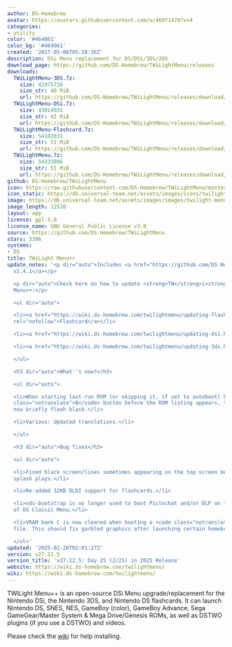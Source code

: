 ```yaml
---
author: DS-Homebrew
avatar: https://avatars.githubusercontent.com/u/46971470?v=4
categories:
- utility
color: '#464061'
color_bg: '#464061'
created: '2017-05-06T05:28:36Z'
description: DSi Menu replacement for DS/DSi/3DS/2DS
download_page: https://github.com/DS-Homebrew/TWiLightMenu/releases
downloads:
  TWiLightMenu-3DS.7z:
    size: 42975726
    size_str: 40 MiB
    url: https://github.com/DS-Homebrew/TWiLightMenu/releases/download/v27.12.5/TWiLightMenu-3DS.7z
  TWiLightMenu-DSi.7z:
    size: 43014931
    size_str: 41 MiB
    url: https://github.com/DS-Homebrew/TWiLightMenu/releases/download/v27.12.5/TWiLightMenu-DSi.7z
  TWiLightMenu-Flashcard.7z:
    size: 54102831
    size_str: 51 MiB
    url: https://github.com/DS-Homebrew/TWiLightMenu/releases/download/v27.12.5/TWiLightMenu-Flashcard.7z
  TWiLightMenu.7z:
    size: 54333806
    size_str: 51 MiB
    url: https://github.com/DS-Homebrew/TWiLightMenu/releases/download/v27.12.5/TWiLightMenu.7z
github: DS-Homebrew/TWiLightMenu
icon: https://raw.githubusercontent.com/DS-Homebrew/TWiLightMenu/master/booter/Twilight%2B%2B-animated%20icon-fix.gif
icon_static: https://db.universal-team.net/assets/images/icons/twilight-menu.png
image: https://db.universal-team.net/assets/images/images/twilight-menu.png
image_length: 12520
layout: app
license: gpl-3.0
license_name: GNU General Public License v3.0
source: https://github.com/DS-Homebrew/TWiLightMenu
stars: 3396
systems:
- DS
title: TWiLight Menu++
update_notes: '<p dir="auto">Includes <a href="https://github.com/DS-Homebrew/nds-bootstrap/releases/tag/v2.4.1">nds-bootstrap
  v2.4.1</a></p>

  <p dir="auto">Check here on how to update <strong>TW</strong>i<strong>L</strong>ight
  Menu++:</p>

  <ul dir="auto">

  <li><a href="https://wiki.ds-homebrew.com/twilightmenu/updating-flashcard.html"
  rel="nofollow">Flashcard</a></li>

  <li><a href="https://wiki.ds-homebrew.com/twilightmenu/updating-dsi.html" rel="nofollow">DSi</a></li>

  <li><a href="https://wiki.ds-homebrew.com/twilightmenu/updating-3ds.html" rel="nofollow">3DS</a></li>

  </ul>

  <h3 dir="auto">What''s new?</h3>

  <ul dir="auto">

  <li>When starting last-run ROM (or skipping it, if set to autoboot) by holding <code
  class="notranslate">B</code> button before the ROM listing appears, the screen will
  now briefly flash black.</li>

  <li>Various: Updated translations.</li>

  </ul>

  <h3 dir="auto">Bug fixes</h3>

  <ul dir="auto">

  <li>Fixed black screen/lines sometimes appearing on the top screen before the DS(i)
  splash plays.</li>

  <li>Re-added 32KB DLDI support for flashcards.</li>

  <li>nds-bootstrap is no longer used to boot Pictochat and/or DLP on flashcards outside
  of DS Classic Menu.</li>

  <li>VRAM bank C is now cleared when booting a <code class="notranslate">.nds</code>
  file. This should fix garbled graphics after launching certain homebrew titles.</li>

  </ul>'
updated: '2025-02-26T02:01:27Z'
version: v27.12.5
version_title: 'v27.12.5: Day 25 (2/25) in 2025 Release'
website: https://wiki.ds-homebrew.com/twilightmenu/
wiki: https://wiki.ds-homebrew.com/twilightmenu/
---
```

TWiLight Menu++ is an open-source DSi Menu upgrade/replacement for the Nintendo DSi, the Nintendo 3DS, and Nintendo DS flashcards. It can launch Nintendo DS, SNES, NES, GameBoy (color), GameBoy Advance, Sega GameGear/Master System & Mega Drive/Genesis ROMs, as well as DSTWO plugins (if you use a DSTWO) and videos.

Please check the [wiki](https://wiki.ds-homebrew.com/twilightmenu/) for help installing.